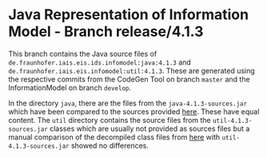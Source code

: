 # Java Representation of Information Model - Branch release/4.1.3
This branch contains the Java source files of `de.fraunhofer.iais.eis.ids.infomodel:java:4.1.3` and `de.fraunhofer.iais.eis.infomodel:util:4.1.3`. These are generated using the respective commits from the CodeGen Tool on branch `master` and the InformationModel on branch `develop`.

In the directory `java`, there are the files from the `java-4.1.3-sources.jar` which have been compared to the sources provided [here](https://maven.iais.fraunhofer.de/ui/repos/tree/General/eis-ids-public/de/fraunhofer/iais/eis/ids/infomodel/java/4.1.3/java-4.1.3-sources.jar). These have equal content. The `util` directory contains the source files from the `util-4.1.3-sources.jar` classes which are usually not provided as sources files but a manual comparison of the decompiled class files from [here](https://maven.iais.fraunhofer.de/ui/repos/tree/General/eis-ids-public/de/fraunhofer/iais/eis/infomodel/util/4.1.3/util-4.1.3.jar) with `util-4.1.3-sources.jar` showed no differences.